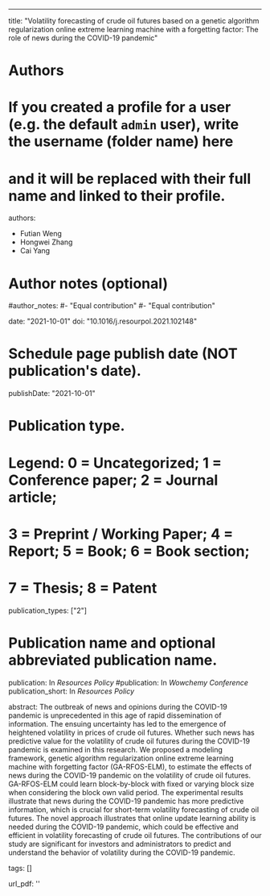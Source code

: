 ---
title: "Volatility forecasting of crude oil futures based on a genetic algorithm regularization online extreme learning machine with a forgetting factor: The role of news during the COVID-19 pandemic"

# Authors
# If you created a profile for a user (e.g. the default `admin` user), write the username (folder name) here 
# and it will be replaced with their full name and linked to their profile.
authors:
- Futian Weng
- Hongwei Zhang
- Cai Yang

# Author notes (optional)
#author_notes:
#- "Equal contribution"
#- "Equal contribution"

date: "2021-10-01"
doi: "10.1016/j.resourpol.2021.102148"

# Schedule page publish date (NOT publication's date).
publishDate: "2021-10-01"

# Publication type.
# Legend: 0 = Uncategorized; 1 = Conference paper; 2 = Journal article;
# 3 = Preprint / Working Paper; 4 = Report; 5 = Book; 6 = Book section;
# 7 = Thesis; 8 = Patent
publication_types: ["2"]

# Publication name and optional abbreviated publication name.
publication: In *Resources Policy*
#publication: In *Wowchemy Conference*
publication_short: In *Resources Policy*

abstract: The outbreak of news and opinions during the COVID-19 pandemic is unprecedented in this age of rapid dissemination of information. The ensuing uncertainty has led to the emergence of heightened volatility in prices of crude oil futures. Whether such news has predictive value for the volatility of crude oil futures during the COVID-19 pandemic is examined in this research. We proposed a modeling framework, genetic algorithm regularization online extreme learning machine with forgetting factor (GA-RFOS-ELM), to estimate the effects of news during the COVID-19 pandemic on the volatility of crude oil futures. GA-RFOS-ELM could learn block-by-block with fixed or varying block size when considering the block own valid period. The experimental results illustrate that news during the COVID-19 pandemic has more predictive information, which is crucial for short-term volatility forecasting of crude oil futures. The novel approach illustrates that online update learning ability is needed during the COVID-19 pandemic, which could be effective and efficient in volatility forecasting of crude oil futures. The contributions of our study are significant for investors and administrators to predict and understand the behavior of volatility during the COVID-19 pandemic.


tags: []

url_pdf: ''
